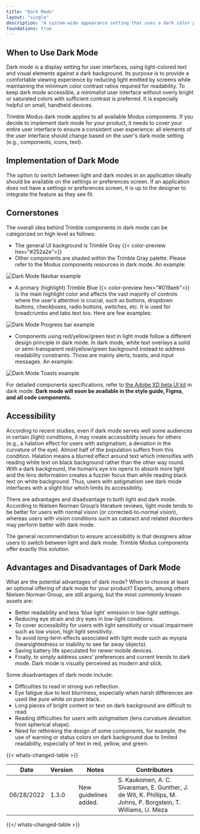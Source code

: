 ```yaml
---
title: "Dark Mode"
layout: "single"
description: "A system-wide appearance setting that uses a dark color palette to provide a comfortable viewing experience tailored for low-light environments."
foundations: true
---
```


## When to Use Dark Mode

Dark mode is a display setting for user interfaces, using light-colored text and visual elements against a dark background. Its purpose is to provide a comfortable viewing experience by reducing light emitted by screens while maintaining the minimum color contrast ratios required for readability. To keep dark mode accessible, a minimalist user interface without overly bright or saturated colors with sufficient contrast is preferred. It is especially helpful on small, handheld devices.

Trimble Modus dark mode applies to all available Modus components. If you decide to implement dark mode for your product, it needs to cover your entire user interface to ensure a consistent user experience: all elements of the user interface should change based on the user's dark mode setting (e.g., components, icons, text).

## Implementation of Dark Mode

The option to switch between light and dark modes in an application ideally should be available on the settings or preferences screen. If an application does not have a settings or preferences screen, it is up to the designer to integrate the feature as they see fit.

## Cornerstones

The overall idea behind Trimble components in dark mode can be categorized on high level as follows:

- The general UI background is Trimble Gray {{< color-preview hex="#252a2e">}}
- Other components are shaded within the Trimble Gray palette. Please refer to the Modus components resources in dark mode. An example:

![Dark Mode Navbar example](/img/foundations/dark-mode-navbar.png)

- A primary (highlight) Trimble Blue {{< color-preview hex="#019aeb">}} is the main highlight color and affects the vast majority of controls where the user's attention is crucial, such as buttons, dropdown buttons, checkboxes, radio buttons, switches, etc. It is used for breadcrumbs and tabs text too. Here are few examples:

![Dark Mode Progress bar example](/img/foundations/dark-mode-progress-bar.png)

- Components using red/yellow/green text in light mode follow a different design principle in dark mode. In dark mode, white text overlays a solid or semi-transparent red/yellow/green background instead to address readability constraints. Those are mainly alerts, toasts, and input messages. An example:

![Dark Mode Toasts example](/img/foundations/dark-mode-toasts.png)

For detailed components specifications, refer to [the Adobe XD beta UI kit](https://xd.adobe.com/view/6e4719f4-2da4-4db6-9bdb-609bccffcf46-3b14/grid/) in dark mode. **Dark mode will soon be available in the style guide, Figma, and all code components.**

## Accessibility

According to recent studies, even if dark mode serves well some audiences in certain (light) conditions, it may create accessibility issues for others (e.g., a halation effect for users with astigmatism, a deviation in the curvature of the eye). Almost half of the population suffers from this condition. Halation means a blurred effect around text which intensifies with reading white text on black background rather than the other way round. With a dark background, the human’s eye iris opens to absorb more light and the lens deformation creates a fuzzier focus than while reading black text on white background. Thus, users with astigmatism see dark mode interfaces with a slight blur which limits its accessibility.

There are advantages and disadvantage to both light and dark mode. According to Nielsen Norman Group’s literature reviews, light mode tends to be better for users with normal vision (or corrected-to-normal vision), whereas users with vision conditions such as cataract and related disorders may perform better with dark mode.

The general recommendation to ensure accessibility is that designers allow users to switch between light and dark mode. Trimble Modus components offer exactly this solution.

## Advantages and Disadvantages of Dark Mode

What are the potential advantages of dark mode? When to choose at least an optional offering of dark mode for your product? Experts, among others Nielsen Norman Group, are still arguing, but the most commonly known assets are:

- Better readability and less ‘blue light’ emission in low-light settings.
- Reducing eye strain and dry eyes in low-light conditions.
- To cover accessibility for users with light sensitivity or visual impairment such as low vision, high light sensitivity.
- To avoid long-term effects associated with light mode such as myopia (nearsightedness or inability to see far away objects).
- Saving battery life speculated for newer mobile devices.
- Finally, to simply address users’ preferences and current trends to dark mode. Dark mode is visually perceived as modern and slick.

Some disadvantages of dark mode include:

- Difficulties to read in strong sun reflection.
- Eye fatigue due to text blurriness, especially when harsh differences are used like pure white on pure black.
- Long pieces of bright content or text on dark background are difficult to read.
- Reading difficulties for users with astigmatism (lens curvature deviation from spherical shape).
- Need for rethinking the design of some components, for example, the use of warning or status colors on dark background due to limited readability, especially of text in red, yellow, and green.

{{< whats-changed-table >}}

| Date       | Version | Notes                 | Contributors                                                                                                   |
| ---------- | ------- | --------------------- | -------------------------------------------------------------------------------------------------------------- |
| 06/28/2022 | 1.3.0   | New guidelines added. | S. Kaukomen, A. C. Sivaraman, E. Gunther, J. de Wit, K. Phillips, M. Johns, P. Borgstein, T. Williams, U. Meza |

{{</ whats-changed-table >}}

